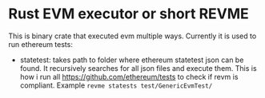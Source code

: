 # Rust EVM executor or short REVME

This is binary crate that executed evm multiple ways. Currently it is used to run ethereum tests:
* statetest: takes path to folder where ethereum statetest json can be found. It recursively searches for all json files and execute them. This is how i run all https://github.com/ethereum/tests to check if revm is compliant. Example `revme statests test/GenericEvmTest/`
